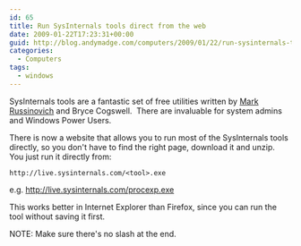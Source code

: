 ```yaml
---
id: 65
title: Run SysInternals tools direct from the web
date: 2009-01-22T17:23:31+00:00
guid: http://blog.andymadge.com/computers/2009/01/22/run-sysinternals-tools-direct-from-the-web/
categories:
  - Computers
tags:
  - windows
---
```

SysInternals tools are a fantastic set of free utilities written by [Mark Russinovich](http://blogs.technet.com/markrussinovich/about.aspx) and Bryce Cogswell.  There are invaluable for system admins and Windows Power Users.  

There is now a website that allows you to run most of the SysInternals tools directly, so you don't have to find the right page, download it and unzip.  You just run it directly from:

`http://live.sysinternals.com/<tool>.exe`

e.g.
<http://live.sysinternals.com/procexp.exe>

This works better in Internet Explorer than Firefox, since you can run the tool without saving it first.

NOTE: Make sure there's no slash at the end.